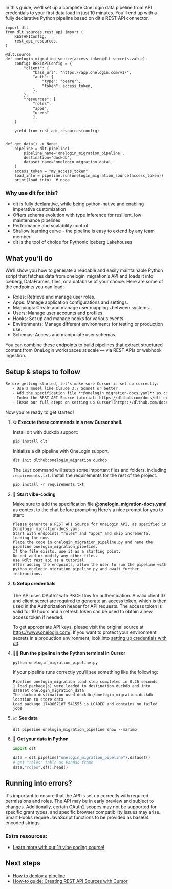 In this guide, we'll set up a complete OneLogin data pipeline from API credentials to your first data load in just 10 minutes. You'll end up with a fully declarative Python pipeline based on dlt's REST API connector.

```python-outcome
import dlt
from dlt.sources.rest_api import (
    RESTAPIConfig,
    rest_api_resources,
)

@dlt.source
def onelogin_migration_source(access_token=dlt.secrets.value):
    config: RESTAPIConfig = {
        "client": {
            "base_url": "https://app.onelogin.com/v1/",
            "auth": {
                "type": "bearer",
                "token": access_token,
            },
        },
        "resources": [
            "roles",
            "apps",
            "users"
            ],
    }

    yield from rest_api_resources(config)


def get_data() -> None:
    pipeline = dlt.pipeline(
        pipeline_name='onelogin_migration_pipeline',
        destination='duckdb',
        dataset_name='onelogin_migration_data', 
    )
    access_token = "my_access_token"
    load_info = pipeline.run(onelogin_migration_source(access_token))
    print(load_info)  # noqa
```

### Why use dlt for this?

- dlt is fully declarative, while being python-native and enabling imperative customization
- Offers schema evolution with type inference for resilient, low maintenance pipelines
- Performance and scalability control
- Shallow learning curve - the pipeline is easy to extend by any team member
- dlt is the tool of choice for Pythonic Iceberg Lakehouses

## What you’ll do

We’ll show you how to generate a readable and easily maintainable Python script that fetches data from onelogin_migration’s API and loads it into Iceberg, DataFrames, files, or a database of your choice. Here are some of the endpoints you can load:

- Roles: Retrieve and manage user roles.
- Apps: Manage application configurations and settings.
- Mappings: Create and manage user mappings between systems.
- Users: Manage user accounts and profiles.
- Hooks: Set up and manage hooks for various events.
- Environments: Manage different environments for testing or production use.
- Schemas: Access and manipulate user schemas.

You can combine these endpoints to build pipelines that extract structured content from OneLogin workspaces at scale — via REST APIs or webhook ingestion.

## Setup & steps to follow

```default
Before getting started, let's make sure Cursor is set up correctly:
   - Use a model like Claude 3.7 Sonnet or better
   - Add the specification file **@onelogin_migration-docs.yaml** as context
   - Index the REST API Source tutorial: https://dlthub.com/docs/dlt-ecosystem/verified-sources/rest_api/ and add it to context as **@dlt rest api**
   - [Read our full steps on setting up Cursor](https://dlthub.com/docs/dlt-ecosystem/llm-tooling/cursor-restapi#23-configuring-cursor-with-documentation)
```

Now you're ready to get started! 

1. ⚙️ **Execute these commands in a new Cursor shell.**
    
    Install dlt with duckdb support:
    ```shell
    pip install dlt
    ```

    Initialize a dlt pipeline with OneLogin support.
    ```shell
    dlt init dlthub:onelogin_migration duckdb
    ```

    The `init` command will setup some important files and folders, including `requirements.txt`. Install the requirements for the rest of the project.
    ```shell
    pip install -r requirements.txt
    ```
    
2. 🤠 **Start vibe-coding**
    
    Make sure to add the specification file **@onelogin_migration-docs.yaml** as context to the chat before prompting
    Here’s a nice prompt for you to start: 
    
    ```prompt
    Please generate a REST API Source for OneLogin API, as specified in @onelogin_migration-docs.yaml 
    Start with endpoints "roles" and "apps" and skip incremental loading for now. 
    Place the code in onelogin_migration_pipeline.py and name the pipeline onelogin_migration_pipeline. 
    If the file exists, use it as a starting point. 
    Do not add or modify any other files. 
    Use @dlt rest api as a tutorial. 
    After adding the endpoints, allow the user to run the pipeline with python onelogin_migration_pipeline.py and await further instructions.
    ```

    
3. 🔒 **Setup credentials** 
    
    The API uses OAuth2 with PKCE flow for authentication. A valid client ID and client secret are required to generate an access token, which is then used in the Authorization header for API requests. The access token is valid for 10 hours and a refresh token can be used to obtain a new access token if needed.
    
    To get appropriate API keys, please visit the original source at https://www.onelogin.com/.
    If you want to protect your environment secrets in a production environment, look into [setting up credentials with dlt](https://dlthub.com/docs/walkthroughs/add_credentials).
    
4. 🏃‍♀️ **Run the pipeline in the Python terminal in Cursor**
    
    ```shell
    python onelogin_migration_pipeline.py
    ```
    
    If your pipeline runs correctly you’ll see something like the following:
    
    ```shell
    Pipeline onelogin_migration load step completed in 0.26 seconds
    1 load package(s) were loaded to destination duckdb and into dataset onelogin_migration_data
    The duckdb destination used duckdb:/onelogin_migration.duckdb location to store data
    Load package 1749667187.541553 is LOADED and contains no failed jobs
    ```
    
5. 📈 **See data**
    
    ```shell
    dlt pipeline onelogin_migration_pipeline show --marimo
    ```
    
6. 🐍 **Get your data in Python**
    
    ```python
    import dlt

   data = dlt.pipeline("onelogin_migration_pipeline").dataset()
   # get "roles" table as Pandas frame
   data."roles".df().head()
    ```

## Running into errors?

It's important to ensure that the API is set up correctly with required permissions and roles. The API may be in early preview and subject to changes. Additionally, certain OAuth2 scopes may not be supported for specific grant types, and specific browser compatibility issues may arise. Smart Hooks require JavaScript functions to be provided as base64 encoded strings.

### Extra resources:

- [Learn more with our 1h vibe coding course!](https://www.youtube.com/watch?v=GGid70rnJuM)

## Next steps

- [How to deploy a pipeline](https://dlthub.com/docs/walkthroughs/deploy-a-pipeline)
- [How-to guide: Creating REST API Sources with Cursor](https://dlthub.com/docs/dlt-ecosystem/llm-tooling/cursor-restapi)